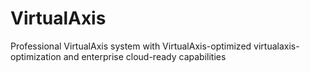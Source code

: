 # VirtualAxis
Professional VirtualAxis system with VirtualAxis-optimized virtualaxis-optimization and enterprise cloud-ready capabilities
